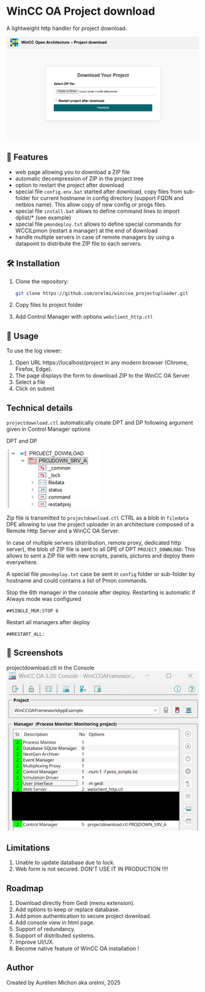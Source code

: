 # WinCC OA Project download

A lightweight http handler for project download.

![Para page](assets/main.png)


## 🚀 Features

- web page allowing you to download a ZIP file
- automatic decompression of ZIP in the project tree
- option to restart the project after download
- special file ``config.env.bat`` started after download, copy files from sub-folder for current hostname in config directory (support FQDN and netbios name). This allow copy of new config or progs files.
- special file ``install.bat`` allows to define command lines to import dplist/* (see example)
- special file ``pmondeploy.txt`` allows to define special commands for WCCILpmon (restart a manager) at the end of download
- handle multiple servers in case of remote managers by using a datapoint to distribute the ZIP file to each servers.



## 🛠️ Installation

1. Clone the repository:
   ```bash
   git clone https://github.com/orelmi/winccoa_projectuploader.git
   ```
2. Copy files to project folder

3. Add Control Manager with options ```webclient_http.ctl```

## 📄 Usage

To use the log viewer:

1. Open URL https://localhost/project in any modern browser (Chrome, Firefox, Edge).
2. The page displays the form to download ZIP to the WinCC OA Server
3. Select a file
4. Click on submit

## Technical details

``projectdownload.ctl`` automatically create DPT and DP following argument given in Control Manager options

DPT and DP

![Para page](assets/page_para.png)

Zip file is transmitted to ``projectdownload.ctl`` CTRL as a blob in ``filedata`` DPE allowing to use the project uploader in an architecture composed of a Remote Http Server and a WinCC OA Server.

In case of multiple servers (distribution, remote proxy, dedicated http server), the blob of ZIP file is sent to all DPE of DPT ``PROJECT_DOWNLOAD``. This allows to sent a ZIP file with new scripts, panels, pictures and deploy them everywhere.

A special file ``pmondeploy.txt`` case be sent in ``config`` folder or sub-folder by hostname and could contains a list of Pmon commands.

Stop the 6th manager in the console after deploy. Restarting is automatic if Always mode was configured
```
##SINGLE_MGR:STOP 6
```

Restart all managers after deploy
```
##RESTART_ALL:
```


## 📸 Screenshots

projectdownload.ctl in the Console
![Console page](assets/page_console.png)

## Limitations

1. Unable to update database due to lock. 
2. Web form is not secured. DON'T USE IT IN PRODUCTION !!!!

## Roadmap

1. Download directly from Gedi (menu extension).
2. Add options to keep or replace database.
3. Add pmon authentication to secure project download.
4. Add console view in html page.
5. Support of redundancy.
6. Support of distributed systems.
7. Improve UI/UX.
8. Become native feature of WinCC OA installation !

## Author

Created by Aurélien Michon aka orelmi, 2025